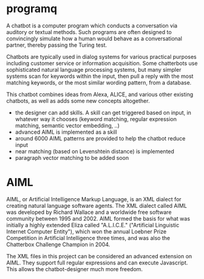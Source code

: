 # programq

A chatbot is a computer program which conducts a conversation via auditory or textual methods. 
Such programs are often designed to convincingly simulate how a human would behave as a conversational partner, 
thereby passing the Turing test. 

Chatbots are typically used in dialog systems for various practical purposes including customer service or information acquisition. 
Some chatterbots use sophisticated natural language processing systems, 
but many simpler systems scan for keywords within the input, then pull a reply with the most matching keywords, 
or the most similar wording pattern, from a database.

This chatbot combines ideas from Alexa, ALICE, and various other existing chatbots, as well as adds some new concepts altogether.
- the designer can add skills. A skill can get triggered based on input, in whatever way it chooses (keyword matching, regular expression matching, semantic vector embedding, ..)
- advanced AIML is implemented as a skill
- around 6000 AIML patterns are provided to help the chatbot reduce input
- near matching (based on Levenshtein distance) is implemented
- paragraph vector matching to be added soon

# AIML

AIML, or Artificial Intelligence Markup Language, is an XML dialect for creating natural language software agents.
The XML dialect called AIML was developed by Richard Wallace and a worldwide free software community between 1995 and 2002. 
AIML formed the basis for what was initially a highly extended Eliza called "A.L.I.C.E." ("Artificial Linguistic Internet Computer Entity"), 
which won the annual Loebner Prize Competition in Artificial Intelligence three times, and was also the Chatterbox Challenge Champion in 2004.

The XML files in this project can be considered an advanced extension on AIML. They support full regular expressions and can execute Javascript.
This allows the chatbot-designer much more freedom.
